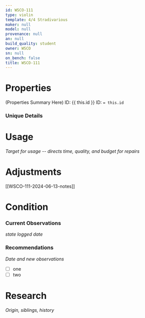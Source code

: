 ```yaml
---
id: WSCO-111
type: violin
template: 4/4 Stradivarious
maker: null
model: null
provenance: null
an: null
build_quality: student
owner: WSCO
sn: null
on_bench: false
title: WSCO-111
---
```


# Properties

(Properties Summary Here)
ID: {{ this.id }}
ID: `= this.id`



### Unique Details
# Usage

*Target for usage -- directs time, quality, and budget for repairs*

# Adjustments

[[WSCO-111-2024-06-13-notes]]

# Condition

### Current Observations

*state*
*logged date*


### Recommendations

*Date and new observations*
 - [ ] one
 - [ ] two

# Research

*Origin, siblings, history*

